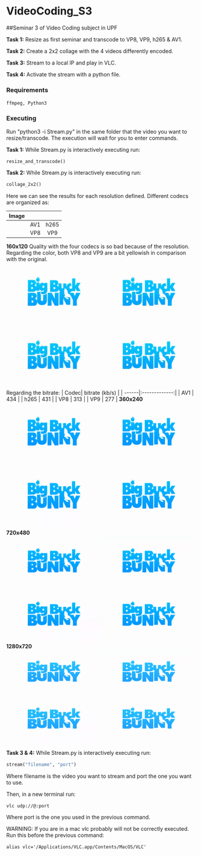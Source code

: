 # VideoCoding_S3
##Seminar 3 of Video Coding subject in UPF

**Task 1:** Resize as first seminar and transcode to VP8, VP9, h265 & AV1.

**Task 2:** Create a 2x2 collage with the 4 videos differently encoded.

**Task 3:** Stream to a local IP and play in VLC.

**Task 4:** Activate the stream with a python file.

### Requirements
	ffmpeg, Python3

### Executing
Run "python3 -i Stream.py" in the same folder that the video you want to resize/transcode. The execution will wait for you to enter commands.

**Task 1:** While Stream.py is interactively executing run:

```python
resize_and_transcode()
```

**Task 2:** While Stream.py is interactively executing run:

```python
collage_2x2()
```
Here we can see the results for each resolution defined. Different codecs are organized as:

| Image         | | |
| ------------- |:-------------:|:-------------:|
| | AV1 | h265 |
| | VP8 | VP9 |

**160x120**
Quality with the four codecs is so bad because of the resolution.
Regarding the color, both VP8 and VP9 are a bit yellowish in comparison with the original.
![alt text](https://github.com/MaciAC/VideoCoding_S3/blob/master/images/160x120.png "160x120")
Regarding the bitrate:
| Codec| bitrate (kb/s) |
| ------|:-------------:|
| AV1 | 434 |
| h265 | 431 |
| VP8 | 313 |
| VP9 | 277 |
**360x240**
![alt text](https://github.com/MaciAC/VideoCoding_S3/blob/master/images/360x240.png "360x240")
**720x480**
![alt text](https://github.com/MaciAC/VideoCoding_S3/blob/master/images/720x480.png "720x480")
**1280x720**
![alt text](https://github.com/MaciAC/VideoCoding_S3/blob/master/images/1280x720.png "1280x720")

**Task 3 & 4:** While Stream.py is interactively executing run:

```python
stream("filename", "port")
```

Where filename is the video you want to stream and port the one you want to use.

Then, in a new terminal run:

```
vlc udp://@:port
```

Where port is the one you used in the previous command.

WARNING: If you are in a mac vlc probably will not be correctly executed. Run this before the previous command:

```
alias vlc='/Applications/VLC.app/Contents/MacOS/VLC'
```
